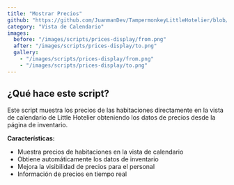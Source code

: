 ```yaml
---
title: "Mostrar Precios"
github: "https://github.com/JuanmanDev/TampermonkeyLittleHotelier/blob/main/frontdesk/prices.user.js"
category: "Vista de Calendario"
images:
  before: "/images/scripts/prices-display/from.png"
  after: "/images/scripts/prices-display/to.png"
  gallery:
    - "/images/scripts/prices-display/from.png"
    - "/images/scripts/prices-display/to.png"
---
```


## ¿Qué hace este script?

Este script muestra los precios de las habitaciones directamente en la vista de calendario de Little Hotelier obteniendo los datos de precios desde la página de inventario.

**Características:**
- Muestra precios de habitaciones en la vista de calendario
- Obtiene automáticamente los datos de inventario
- Mejora la visibilidad de precios para el personal
- Información de precios en tiempo real

